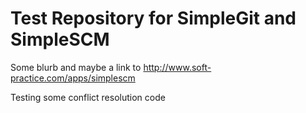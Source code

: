 Test Repository for SimpleGit and SimpleSCM
====
Some blurb and maybe a link to http://www.soft-practice.com/apps/simplescm

Testing some conflict resolution code
